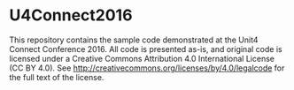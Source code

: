 # U4Connect2016
This repository contains the sample code demonstrated at the Unit4 Connect Conference 2016.  All code is presented as-is, and original code is licensed under a Creative Commons Attribution 4.0 International License (CC BY 4.0). See http://creativecommons.org/licenses/by/4.0/legalcode for the full text of the license.
